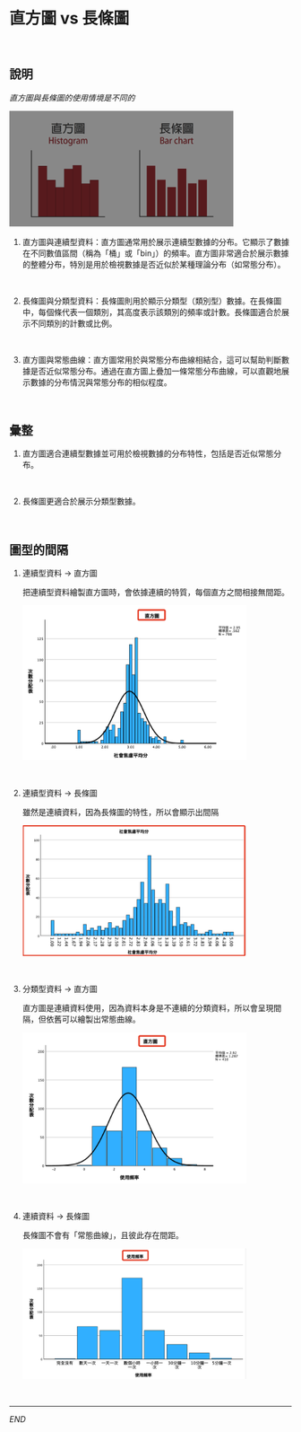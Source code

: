 # 直方圖 vs 長條圖

<br>

## 說明

_直方圖與長條圖的使用情境是不同的_

<img src="images/img_01.png" width="400px">

<br>

1. 直方圖與連續型資料：直方圖通常用於展示連續型數據的分布。它顯示了數據在不同數值區間（稱為「桶」或「bin」）的頻率。直方圖非常適合於展示數據的整體分布，特別是用於檢視數據是否近似於某種理論分布（如常態分布）。

<br>

2. 長條圖與分類型資料：長條圖則用於顯示分類型（類別型）數據。在長條圖中，每個條代表一個類別，其高度表示該類別的頻率或計數。長條圖適合於展示不同類別的計數或比例。

<br>

3. 直方圖與常態曲線：直方圖常用於與常態分布曲線相結合，這可以幫助判斷數據是否近似常態分布。通過在直方圖上疊加一條常態分布曲線，可以直觀地展示數據的分布情況與常態分布的相似程度。

<br>

## 彙整

1. 直方圖適合連續型數據並可用於檢視數據的分布特性，包括是否近似常態分布。

<br>

2. 長條圖更適合於展示分類型數據。

<br>

## 圖型的間隔

1. 連續型資料 -> 直方圖

    把連續型資料繪製直方圖時，會依據連續的特質，每個直方之間相接無間距。

    <img src="images/img_02.png" width="400px">

<br>

2. 連續型資料 -> 長條圖

    雖然是連續資料，因為長條圖的特性，所以會顯示出間隔

    <img src="images/img_03.png" width="400px">

<br>

3. 分類型資料 -> 直方圖

    直方圖是連續資料使用，因為資料本身是不連續的分類資料，所以會呈現間隔，但依舊可以繪製出常態曲線。

    <img src="images/img_04.png" width="400px">

<br>

4. 連續資料 -> 長條圖

    長條圖不會有「常態曲線」，且彼此存在間距。

    <img src="images/img_05.png" width="400px">

<br>

___

_END_
